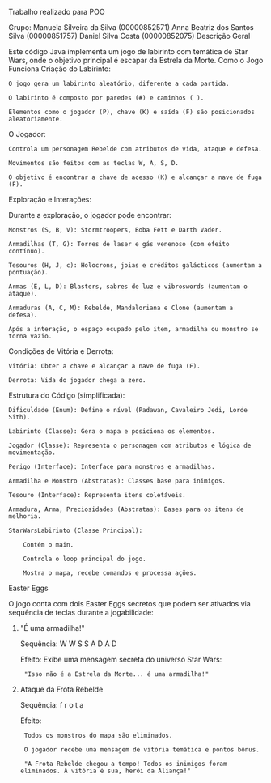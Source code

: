 Trabalho realizado para POO

Grupo:
Manuela Silveira da Silva (00000852571)
Anna Beatriz dos Santos Silva (00000851757)
Daniel Silva Costa (00000852075)
Descrição Geral

Este código Java implementa um jogo de labirinto com temática de Star Wars, onde o objetivo principal é escapar da Estrela da Morte.
Como o Jogo Funciona
Criação do Labirinto:

    O jogo gera um labirinto aleatório, diferente a cada partida.

    O labirinto é composto por paredes (#) e caminhos ( ).

    Elementos como o jogador (P), chave (K) e saída (F) são posicionados aleatoriamente.

O Jogador:

    Controla um personagem Rebelde com atributos de vida, ataque e defesa.

    Movimentos são feitos com as teclas W, A, S, D.

    O objetivo é encontrar a chave de acesso (K) e alcançar a nave de fuga (F).

Exploração e Interações:

Durante a exploração, o jogador pode encontrar:

    Monstros (S, B, V): Stormtroopers, Boba Fett e Darth Vader.

    Armadilhas (T, G): Torres de laser e gás venenoso (com efeito contínuo).

    Tesouros (H, J, c): Holocrons, joias e créditos galácticos (aumentam a pontuação).

    Armas (E, L, D): Blasters, sabres de luz e vibroswords (aumentam o ataque).

    Armaduras (A, C, M): Rebelde, Mandaloriana e Clone (aumentam a defesa).

    Após a interação, o espaço ocupado pelo item, armadilha ou monstro se torna vazio.

Condições de Vitória e Derrota:

    Vitória: Obter a chave e alcançar a nave de fuga (F).

    Derrota: Vida do jogador chega a zero.

Estrutura do Código (simplificada):

    Dificuldade (Enum): Define o nível (Padawan, Cavaleiro Jedi, Lorde Sith).

    Labirinto (Classe): Gera o mapa e posiciona os elementos.

    Jogador (Classe): Representa o personagem com atributos e lógica de movimentação.

    Perigo (Interface): Interface para monstros e armadilhas.

    Armadilha e Monstro (Abstratas): Classes base para inimigos.

    Tesouro (Interface): Representa itens coletáveis.

    Armadura, Arma, Preciosidades (Abstratas): Bases para os itens de melhoria.

    StarWarsLabirinto (Classe Principal):

        Contém o main.

        Controla o loop principal do jogo.

        Mostra o mapa, recebe comandos e processa ações.

Easter Eggs

O jogo conta com dois Easter Eggs secretos que podem ser ativados via sequência de teclas durante a jogabilidade:
1. "É uma armadilha!"

    Sequência: W W S S A D A D

    Efeito: Exibe uma mensagem secreta do universo Star Wars:

        "Isso não é a Estrela da Morte... é uma armadilha!"

2. Ataque da Frota Rebelde

    Sequência: f r o t a

    Efeito:

        Todos os monstros do mapa são eliminados.

        O jogador recebe uma mensagem de vitória temática e pontos bônus.

        "A Frota Rebelde chegou a tempo! Todos os inimigos foram eliminados. A vitória é sua, herói da Aliança!"

